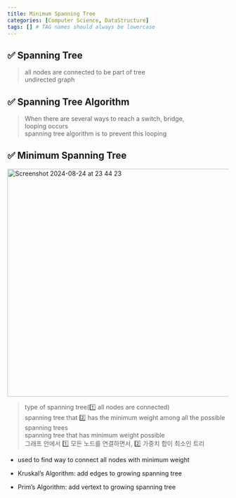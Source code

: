 ```yaml
---
title: Minimum Spanning Tree
categories: [Computer Science, DataStructure]
tags: [] # TAG names should always be lowercase
---
```


## ✅ Spanning Tree

> all nodes are connected to be part of tree <br>
> undirected graph <br>

## ✅ Spanning Tree Algorithm

> When there are several ways to reach a switch, bridge, <br>
> looping occurs <br>
> spanning tree algorithm is to prevent this looping <br>

## ✅ Minimum Spanning Tree

<img width="519" alt="Screenshot 2024-08-24 at 23 44 23" src="https://github.com/user-attachments/assets/10b5f93e-862b-4642-90b3-52a7dc7bcb06">

> type of spanning tree(1️⃣ all nodes are connected) <br>
> spanning tree that 2️⃣ has the minimum weight among all the possible spanning trees <br>
> spanning tree that has minimum weight possible <br>
> 그래프 안에서 1️⃣ 모든 노드를 연결하면서, 2️⃣ 가중치 합이 최소인 트리 <br>

- used to find way to connect all nodes with minimum weight

- Kruskal’s Algorithm: add edges to growing spanning tree
- Prim’s Algorithm: add vertext to growing spanning tree
